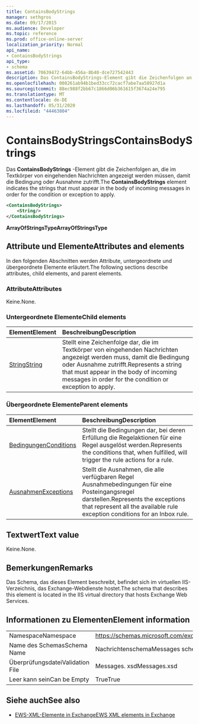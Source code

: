 ```yaml
---
title: ContainsBodyStrings
manager: sethgros
ms.date: 09/17/2015
ms.audience: Developer
ms.topic: reference
ms.prod: office-online-server
localization_priority: Normal
api_name:
- ContainsBodyStrings
api_type:
- schema
ms.assetid: 70639472-64bb-456a-8b40-dce727542443
description: Das ContainsBodyStrings-Element gibt die Zeichenfolgen an, die im Textkörper von eingehenden Nachrichten angezeigt werden müssen, damit die Bedingung oder Ausnahme zutrifft.
ms.openlocfilehash: 008261ab94b1bed33cc72cacf7abe7aa58927d1a
ms.sourcegitcommit: 88ec988f2bb67c1866d06b361615f3674a24e795
ms.translationtype: MT
ms.contentlocale: de-DE
ms.lasthandoff: 05/31/2020
ms.locfileid: "44463804"
---
```

# <a name="containsbodystrings"></a><span data-ttu-id="192e0-103">ContainsBodyStrings</span><span class="sxs-lookup"><span data-stu-id="192e0-103">ContainsBodyStrings</span></span>

<span data-ttu-id="192e0-104">Das **ContainsBodyStrings** -Element gibt die Zeichenfolgen an, die im Textkörper von eingehenden Nachrichten angezeigt werden müssen, damit die Bedingung oder Ausnahme zutrifft.</span><span class="sxs-lookup"><span data-stu-id="192e0-104">The **ContainsBodyStrings** element indicates the strings that must appear in the body of incoming messages in order for the condition or exception to apply.</span></span> 
  
```XML
<ContainsBodyStrings>
    <String/>
</ContainsBodyStrings>
```

 <span data-ttu-id="192e0-105">**ArrayOfStringsType**</span><span class="sxs-lookup"><span data-stu-id="192e0-105">**ArrayOfStringsType**</span></span>
## <a name="attributes-and-elements"></a><span data-ttu-id="192e0-106">Attribute und Elemente</span><span class="sxs-lookup"><span data-stu-id="192e0-106">Attributes and elements</span></span>

<span data-ttu-id="192e0-107">In den folgenden Abschnitten werden Attribute, untergeordnete und übergeordnete Elemente erläutert.</span><span class="sxs-lookup"><span data-stu-id="192e0-107">The following sections describe attributes, child elements, and parent elements.</span></span>
  
### <a name="attributes"></a><span data-ttu-id="192e0-108">Attribute</span><span class="sxs-lookup"><span data-stu-id="192e0-108">Attributes</span></span>

<span data-ttu-id="192e0-109">Keine.</span><span class="sxs-lookup"><span data-stu-id="192e0-109">None.</span></span>
  
### <a name="child-elements"></a><span data-ttu-id="192e0-110">Untergeordnete Elemente</span><span class="sxs-lookup"><span data-stu-id="192e0-110">Child elements</span></span>

|<span data-ttu-id="192e0-111">**Element**</span><span class="sxs-lookup"><span data-stu-id="192e0-111">**Element**</span></span>|<span data-ttu-id="192e0-112">**Beschreibung**</span><span class="sxs-lookup"><span data-stu-id="192e0-112">**Description**</span></span>|
|:-----|:-----|
|[<span data-ttu-id="192e0-113">String</span><span class="sxs-lookup"><span data-stu-id="192e0-113">String</span></span>](string.md) <br/> |<span data-ttu-id="192e0-114">Stellt eine Zeichenfolge dar, die im Textkörper von eingehenden Nachrichten angezeigt werden muss, damit die Bedingung oder Ausnahme zutrifft.</span><span class="sxs-lookup"><span data-stu-id="192e0-114">Represents a string that must appear in the body of incoming messages in order for the condition or exception to apply.</span></span>  <br/> |
   
### <a name="parent-elements"></a><span data-ttu-id="192e0-115">Übergeordnete Elemente</span><span class="sxs-lookup"><span data-stu-id="192e0-115">Parent elements</span></span>

|<span data-ttu-id="192e0-116">**Element**</span><span class="sxs-lookup"><span data-stu-id="192e0-116">**Element**</span></span>|<span data-ttu-id="192e0-117">**Beschreibung**</span><span class="sxs-lookup"><span data-stu-id="192e0-117">**Description**</span></span>|
|:-----|:-----|
|[<span data-ttu-id="192e0-118">Bedingungen</span><span class="sxs-lookup"><span data-stu-id="192e0-118">Conditions</span></span>](conditions.md) <br/> |<span data-ttu-id="192e0-119">Stellt die Bedingungen dar, bei deren Erfüllung die Regelaktionen für eine Regel ausgelöst werden.</span><span class="sxs-lookup"><span data-stu-id="192e0-119">Represents the conditions that, when fulfilled, will trigger the rule actions for a rule.</span></span>  <br/> |
|[<span data-ttu-id="192e0-120">Ausnahmen</span><span class="sxs-lookup"><span data-stu-id="192e0-120">Exceptions</span></span>](exceptions.md) <br/> |<span data-ttu-id="192e0-121">Stellt die Ausnahmen, die alle verfügbaren Regel Ausnahmebedingungen für eine Posteingangsregel darstellen.</span><span class="sxs-lookup"><span data-stu-id="192e0-121">Represents the exceptions that represent all the available rule exception conditions for an Inbox rule.</span></span>  <br/> |
   
## <a name="text-value"></a><span data-ttu-id="192e0-122">Textwert</span><span class="sxs-lookup"><span data-stu-id="192e0-122">Text value</span></span>

<span data-ttu-id="192e0-123">Keine.</span><span class="sxs-lookup"><span data-stu-id="192e0-123">None.</span></span>
  
## <a name="remarks"></a><span data-ttu-id="192e0-124">Bemerkungen</span><span class="sxs-lookup"><span data-stu-id="192e0-124">Remarks</span></span>

<span data-ttu-id="192e0-125">Das Schema, das dieses Element beschreibt, befindet sich im virtuellen IIS-Verzeichnis, das Exchange-Webdienste hostet.</span><span class="sxs-lookup"><span data-stu-id="192e0-125">The schema that describes this element is located in the IIS virtual directory that hosts Exchange Web Services.</span></span>
  
## <a name="element-information"></a><span data-ttu-id="192e0-126">Informationen zu Elementen</span><span class="sxs-lookup"><span data-stu-id="192e0-126">Element information</span></span>

|||
|:-----|:-----|
|<span data-ttu-id="192e0-127">Namespace</span><span class="sxs-lookup"><span data-stu-id="192e0-127">Namespace</span></span>  <br/> |https://schemas.microsoft.com/exchange/services/2006/messages  <br/> |
|<span data-ttu-id="192e0-128">Name des Schemas</span><span class="sxs-lookup"><span data-stu-id="192e0-128">Schema Name</span></span>  <br/> |<span data-ttu-id="192e0-129">Nachrichtenschema</span><span class="sxs-lookup"><span data-stu-id="192e0-129">Messages schema</span></span>  <br/> |
|<span data-ttu-id="192e0-130">Überprüfungsdatei</span><span class="sxs-lookup"><span data-stu-id="192e0-130">Validation File</span></span>  <br/> |<span data-ttu-id="192e0-131">Messages. xsd</span><span class="sxs-lookup"><span data-stu-id="192e0-131">Messages.xsd</span></span>  <br/> |
|<span data-ttu-id="192e0-132">Leer kann sein</span><span class="sxs-lookup"><span data-stu-id="192e0-132">Can be Empty</span></span>  <br/> |<span data-ttu-id="192e0-133">True</span><span class="sxs-lookup"><span data-stu-id="192e0-133">True</span></span>  <br/> |
   
## <a name="see-also"></a><span data-ttu-id="192e0-134">Siehe auch</span><span class="sxs-lookup"><span data-stu-id="192e0-134">See also</span></span>



- [<span data-ttu-id="192e0-135">EWS-XML-Elemente in Exchange</span><span class="sxs-lookup"><span data-stu-id="192e0-135">EWS XML elements in Exchange</span></span>](ews-xml-elements-in-exchange.md)

